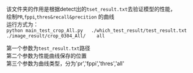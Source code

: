 该文件夹的作用是根据detect出的`tset_result.txt`去验证模型的性能，  
绘制`PR`,`fppi`,`thres&recall&precition` 的曲线   
运行方式为：  
`python main_test_crop_All.py   ./which_test_result/test_result.txt    ./image_result/crop_0304_All/    all`

第一个参数为`test_result.txt`路径  
第二个参数为性能曲线保存的位置  
第三个参数为曲线类型，分为'pr','fppi','thres','all'